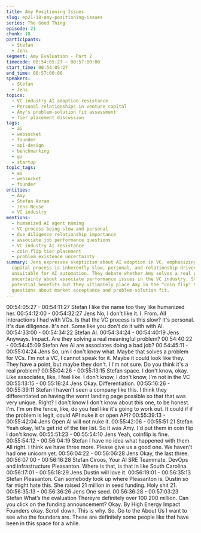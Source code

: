 ```yaml
---
title: Amy Positioning Issues
slug: ep21-18-amy-positioning-issues
series: The Good Thing
episode: 21
chunk: 18
participants:
  - Stefan
  - Jens
segment: Amy Evaluation - Part 2
timecode: 00:54:05:27 – 00:57:00:00
start_time: 00:54:05:27
end_time: 00:57:00:00
speakers:
  - Stefan
  - Jens
topics:
  - VC industry AI adoption resistance
  - Personal relationships in venture capital
  - Amy's problem-solution fit assessment
  - Tier placement discussion
tags:
  - ai
  - websocket
  - founder
  - api-design
  - benchmarking
  - go
  - startup
topic_tags:
  - ai
  - websocket
  - founder
entities:
  - Amy
  - Stefan Avram
  - Jens Neuse
  - VC industry
mentions:
  - humanized AI agent naming
  - VC process being slow and personal
  - due diligence relationship importance
  - associate job performance questions
  - VC industry AI resistance
  - coin flip tier placement
  - problem existence uncertainty
summary: Jens expresses skepticism about AI adoption in VC, emphasizing that the venture
  capital process is inherently slow, personal, and relationship-driven, making it
  unsuitable for AI automation. They debate whether Amy solves a real problem, with
  uncertainty about associate performance issues in the VC industry. Stefan acknowledges
  potential benefits but they ultimately place Amy in the "coin flip" tier due to
  questions about market acceptance and problem-solution fit.
---
```


00:54:05:27 - 00:54:11:27
Stefan
I like the name too they like humanized her.
00:54:12:00 - 00:54:32:27
Jens
No, I don't like it. I. From. All interactions I had with VCs. Is that the VC process is this slow? It's
personal. It's due diligence. It's not. Some like you don't do it with with AI.
00:54:33:00 - 00:54:34:22
Stefan
AI.
00:54:34:24 - 00:54:40:19
Jens
Anyways. Impact. Are they solving a real meaningful problem?
00:54:40:22 - 00:54:45:09
Stefan
Are AI are associates doing a bad job?
00:54:45:11 - 00:55:04:24
Jens
So, um I don't know what. Maybe that solves a problem for VCs. I'm not a VC, I cannot speak
for it. Maybe it could look like they. They have a point, but maybe they don't. I I'm not sure. Do
you think it's a real problem?
00:55:04:26 - 00:55:13:15
Stefan
space.
I don't know, okay. Like associates, like, I feel like. I don't know, I don't know, I'm not in the VC
00:55:13:15 - 00:55:16:24
Jens
Okay. Differentiation.
00:55:16:26 - 00:55:39:11
Stefan
I haven't seen a company like this. I think they differentiated on having the worst landing page
possible so that that was very unique. Right? I don't know I don't know about this one, to be
honest. I'm. I'm on the fence, like, do you feel like it's going to work out. It could if if the problem
is legit, could API nuke it or open API?
00:55:39:13 - 00:55:42:04
Jens
Open AI will not nuke it.
00:55:42:06 - 00:55:51:21
Stefan
Yeah okay, let's get rid of the tier list. So it was Amy. I'd put them in coin flip I don't know.
00:55:51:23 - 00:55:54:10
Jens
Yeah, coinflip is fine.
00:55:54:12 - 00:56:04:19
Stefan
I have no idea what happened with them. All right. I think we have three more. Please give us a
good one. We haven't had one unicorn yet.
00:56:04:22 - 00:56:06:28
Jens
Okay, the last three.
00:56:07:00 - 00:56:16:28
Stefan
Ciroos, Your AI SRE Teammate. DevOps and infrastructure Pleasanton. Where is that, is that in
like South Carolina.
00:56:17:01 - 00:56:18:29
Jens
Dustin will love it.
00:56:19:01 - 00:56:35:13
Stefan
Pleasanton. Can somebody look up where Pleasanton is. Dustin so far might hate this. She
raised 21 million in seed funding. Holy shit 21.
00:56:35:13 - 00:56:36:26
Jens
One seed.
00:56:36:28 - 00:57:03:23
Stefan
What’s the evaluation Thereyre definitely over 100 200 million. Can you click on the funding
announcement? Okay. By High Energy Impact Founders okay. Scroll down. This is why. So. Go
to the About Us I want to see who the founders are. These are definitely some people like that
have been in this space for a while.